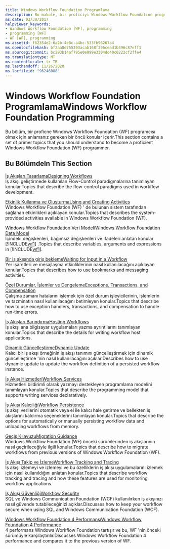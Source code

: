 ```yaml
---
title: Windows Workflow Foundation Programlama
description: Bu makale, bir proficiyi Windows Workflow Foundation programcı olmak için anlamanız gereken başvuruları içerir.
ms.date: 03/30/2017
helpviewer_keywords:
- Windows Workflow Foundation [WF], programming
- programming [WF]
- WF [WF], programming
ms.assetid: f62354e2-6a2b-4e8c-a4bc-533fb96267a4
ms.openlocfilehash: bf2aa8d755303acab168f306cead1b496c87eff1
ms.sourcegitcommit: bc293b14af795e0e999e3304dd40c0222cf2ffe4
ms.translationtype: MT
ms.contentlocale: tr-TR
ms.lasthandoff: 11/26/2020
ms.locfileid: "96246088"
---
```

# <a name="windows-workflow-foundation-programming"></a><span data-ttu-id="1c14e-103">Windows Workflow Foundation Programlama</span><span class="sxs-lookup"><span data-stu-id="1c14e-103">Windows Workflow Foundation Programming</span></span>

<span data-ttu-id="1c14e-104">Bu bölüm, bir proficne Windows Workflow Foundation (WF) programcısı olmak için anlamanız gereken bir öncü konular içerir.</span><span class="sxs-lookup"><span data-stu-id="1c14e-104">This section contains a set of primer topics that you should understand to become a proficient Windows Workflow Foundation (WF) programmer.</span></span>  
  
## <a name="in-this-section"></a><span data-ttu-id="1c14e-105">Bu Bölümde</span><span class="sxs-lookup"><span data-stu-id="1c14e-105">In This Section</span></span>  

 [<span data-ttu-id="1c14e-106">İş Akışları Tasarlama</span><span class="sxs-lookup"><span data-stu-id="1c14e-106">Designing Workflows</span></span>](designing-workflows.md)  
 <span data-ttu-id="1c14e-107">İş akışı geliştirmede kullanılan Flow-Control paradigmalarına tanımlayan konular.</span><span class="sxs-lookup"><span data-stu-id="1c14e-107">Topics that describe the flow-control paradigms used in workflow development.</span></span>  
  
 [<span data-ttu-id="1c14e-108">Etkinlik Kullanma ve Oluşturma</span><span class="sxs-lookup"><span data-stu-id="1c14e-108">Using and Creating Activities</span></span>](using-and-creating-activities.md)  
 <span data-ttu-id="1c14e-109">Windows Workflow Foundation (WF) ' de bulunan sistem tarafından sağlanan etkinlikleri açıklayan konular.</span><span class="sxs-lookup"><span data-stu-id="1c14e-109">Topics that describes the system-provided activities available in Windows Workflow Foundation (WF).</span></span>  
  
 [<span data-ttu-id="1c14e-110">Windows Workflow Foundation Veri Modeli</span><span class="sxs-lookup"><span data-stu-id="1c14e-110">Windows Workflow Foundation Data Model</span></span>](data-model.md)  
 <span data-ttu-id="1c14e-111">İçindeki değişkenleri, bağımsız değişkenleri ve ifadeleri anlatan konular [!INCLUDE[wf1](../../../includes/wf1-md.md)] .</span><span class="sxs-lookup"><span data-stu-id="1c14e-111">Topics that describe variables, arguments and expressions in [!INCLUDE[wf1](../../../includes/wf1-md.md)].</span></span>  
  
 [<span data-ttu-id="1c14e-112">Bir iş akışında giriş bekleme</span><span class="sxs-lookup"><span data-stu-id="1c14e-112">Waiting for Input in a Workflow</span></span>](waiting-for-input-in-a-workflow.md)  
 <span data-ttu-id="1c14e-113">Yer işaretleri ve mesajlaşma etkinliklerinin nasıl kullanılacağını açıklayan konular.</span><span class="sxs-lookup"><span data-stu-id="1c14e-113">Topics that describes how to use bookmarks and messaging activities.</span></span>  
  
 [<span data-ttu-id="1c14e-114">Özel Durumlar, İşlemler ve Dengeleme</span><span class="sxs-lookup"><span data-stu-id="1c14e-114">Exceptions, Transactions, and Compensation</span></span>](exceptions-transactions-and-compensation.md)  
 <span data-ttu-id="1c14e-115">Çalışma zamanı hatalarını işlemek için özel durum işleyicilerinin, işlemlerin ve tazminatın nasıl kullanılacağını betimleyen konular.</span><span class="sxs-lookup"><span data-stu-id="1c14e-115">Topics that describe how to use exception handlers, transactions, and compensation to handle run-time errors.</span></span>  
  
 [<span data-ttu-id="1c14e-116">İş Akışları Barındırma</span><span class="sxs-lookup"><span data-stu-id="1c14e-116">Hosting Workflows</span></span>](hosting-workflows.md)  
 <span data-ttu-id="1c14e-117">İş akışı ana bilgisayar uygulamaları yazma ayrıntılarını tanımlayan konular.</span><span class="sxs-lookup"><span data-stu-id="1c14e-117">Topics that describe the details for writing workflow host applications.</span></span>  
  
 [<span data-ttu-id="1c14e-118">Dinamik Güncelleştirme</span><span class="sxs-lookup"><span data-stu-id="1c14e-118">Dynamic Update</span></span>](dynamic-update.md)  
 <span data-ttu-id="1c14e-119">Kalıcı bir iş akışı örneğinin iş akışı tanımını güncelleştirmek için dinamik güncelleştirme 'nin nasıl kullanılacağını açıklar.</span><span class="sxs-lookup"><span data-stu-id="1c14e-119">Describes how to use dynamic update to update the workflow definition of a persisted workflow instance.</span></span>  
  
 [<span data-ttu-id="1c14e-120">İş Akışı Hizmetleri</span><span class="sxs-lookup"><span data-stu-id="1c14e-120">Workflow Services</span></span>](../wcf/feature-details/workflow-services.md)  
 <span data-ttu-id="1c14e-121">Hizmetleri bildirimli olarak yazmayı destekleyen programlama modelini tanımlayan konular.</span><span class="sxs-lookup"><span data-stu-id="1c14e-121">Topics that describe the programming model that supports writing services declaratively.</span></span>  
  
 [<span data-ttu-id="1c14e-122">İş Akışı Kalıcılığı</span><span class="sxs-lookup"><span data-stu-id="1c14e-122">Workflow Persistence</span></span>](workflow-persistence.md)  
 <span data-ttu-id="1c14e-123">İş akışı verilerini otomatik veya el ile kalıcı hale getirme ve bellekten iş akışlarını kaldırma seçeneklerini tanımlayan konular.</span><span class="sxs-lookup"><span data-stu-id="1c14e-123">Topics that describe the options for automatically or manually persisting workflow data and unloading workflows from memory.</span></span>  
  
 [<span data-ttu-id="1c14e-124">Geçiş Kılavuzu</span><span class="sxs-lookup"><span data-stu-id="1c14e-124">Migration Guidance</span></span>](migration-guidance.md)  
 <span data-ttu-id="1c14e-125">Windows Workflow Foundation (WF) önceki sürümlerinden iş akışlarının nasıl geçirileceğiyle ilgili konular.</span><span class="sxs-lookup"><span data-stu-id="1c14e-125">Topics that describe how to migrate workflows from previous versions of Windows Workflow Foundation (WF).</span></span>  
  
 [<span data-ttu-id="1c14e-126">İş Akışı Takip ve İzleme</span><span class="sxs-lookup"><span data-stu-id="1c14e-126">Workflow Tracking and Tracing</span></span>](workflow-tracking-and-tracing.md)  
 <span data-ttu-id="1c14e-127">İş akışı izlemeyi ve izlemeyi ve bu özelliklerin iş akışı uygulamalarını izlemek için nasıl kullanıldığını anlatan konular.</span><span class="sxs-lookup"><span data-stu-id="1c14e-127">Topics that describe workflow tracking and tracing and how these features are used for monitoring workflow applications.</span></span>  
  
 [<span data-ttu-id="1c14e-128">İş Akışı Güvenliği</span><span class="sxs-lookup"><span data-stu-id="1c14e-128">Workflow Security</span></span>](workflow-security.md)  
 <span data-ttu-id="1c14e-129">SQL ve Windows Communication Foundation (WCF) kullanılırken iş akışınızı nasıl güvende tutabileceğinizi açıklar.</span><span class="sxs-lookup"><span data-stu-id="1c14e-129">Discusses how to keep your workflow secure when using SQL and Windows Communication Foundation (WCF).</span></span>  
  
 [<span data-ttu-id="1c14e-130">Windows Workflow Foundation 4 Performansı</span><span class="sxs-lookup"><span data-stu-id="1c14e-130">Windows Workflow Foundation 4 Performance</span></span>](performance.md)  
 <span data-ttu-id="1c14e-131">4 performans Windows Workflow Foundation tartışır ve bu, WF 'nin önceki sürümüyle karşılaştırılır.</span><span class="sxs-lookup"><span data-stu-id="1c14e-131">Discusses Windows Workflow Foundation 4 performance and compares it to the previous version of WF.</span></span>

